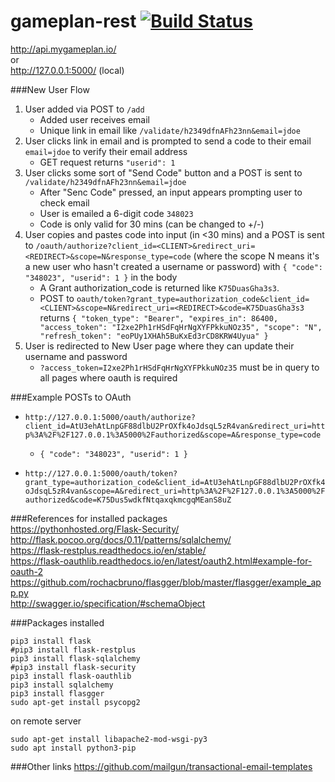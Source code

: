 # gameplan-rest   [![Build Status](https://travis-ci.com/hmaya1/gameplan-rest.svg?token=tzVy2xkvpXAr6ksz4g41&branch=master)](https://travis-ci.com/hmaya1/gameplan-rest)    
http://api.mygameplan.io/   
or  
http://127.0.0.1:5000/  (local)  

###New User Flow
1. User added via POST to `/add`
    * Added user receives email
    * Unique link in email like `/validate/h2349dfnAFh23nn&email=jdoe`
2. User clicks link in email and is prompted to send a code to their email `email=jdoe` to verify their email address
    * GET request returns `"userid": 1`
3. User clicks some sort of "Send Code" button and a POST is sent to `/validate/h2349dfnAFh23nn&email=jdoe`
    * After "Senc Code" pressed, an input appears prompting user to check email
    * User is emailed a 6-digit code `348023`
    * Code is only valid for 30 mins (can be changed to +/-)
4. User copies and pastes code into input (in <30 mins) and a POST is sent to `/oauth/authorize?client_id=<CLIENT>&redirect_uri=<REDIRECT>&scope=N&response_type=code` 
(where the scope N means it's a new user who hasn't created a username or password) with
`{
  "code": "348023",
  "userid": 1
}` in the body
    * A Grant authorization_code is returned like `K75DuasGha3s3`.
    * POST to `oauth/token?grant_type=authorization_code&client_id=<CLIENT>&scope=N&redirect_uri=<REDIRECT>&code=K75DuasGha3s3` returns 
`{
  "token_type": "Bearer",
  "expires_in": 86400,
  "access_token": "I2xe2Ph1rHSdFqHrNgXYFPkkuNOz35",
  "scope": "N",
  "refresh_token": "eoPUy1XHAh5BuKxEd3rCD8KRW4Uyua"
}`
5. User is redirected to New User page where they can update their username and password
    * `?access_token=I2xe2Ph1rHSdFqHrNgXYFPkkuNOz35` must be in query to all pages where oauth is required


###Example POSTs to OAuth
* `http://127.0.0.1:5000/oauth/authorize?client_id=AtU3ehAtLnpGF88dlbU2PrOXfk4oJdsqL5zR4van&redirect_uri=http%3A%2F%2F127.0.0.1%3A5000%2Fauthorized&scope=A&response_type=code`
    * `{
 "code": "348023",
 "userid": 1 }`
 
* `http://127.0.0.1:5000/oauth/token?grant_type=authorization_code&client_id=AtU3ehAtLnpGF88dlbU2PrOXfk4oJdsqL5zR4van&scope=A&redirect_uri=http%3A%2F%2F127.0.0.1%3A5000%2Fauthorized&code=K75Dus5wdkfNtqaxqkmcgqMEanS8uZ`





###References for installed packages  
https://pythonhosted.org/Flask-Security/  
http://flask.pocoo.org/docs/0.11/patterns/sqlalchemy/  
https://flask-restplus.readthedocs.io/en/stable/   
https://flask-oauthlib.readthedocs.io/en/latest/oauth2.html#example-for-oauth-2   
https://github.com/rochacbruno/flasgger/blob/master/flasgger/example_app.py   
http://swagger.io/specification/#schemaObject   


###Packages installed
```
pip3 install flask
#pip3 install flask-restplus
pip3 install flask-sqlalchemy
#pip3 install flask-security
pip3 install flask-oauthlib
pip3 install sqlalchemy
pip3 install flasgger
sudo apt-get install psycopg2
```
on remote server
``` 
sudo apt-get install libapache2-mod-wsgi-py3
sudo apt install python3-pip
```

###Other links
https://github.com/mailgun/transactional-email-templates


